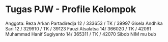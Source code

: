 # Tugas PJW - Profile Kelompok

Anggota:
Reza Arkan Partadiredja     12 / 333653 / TK / 39997
Gisela Andhika Sari			12 / 329910 / TK / 39123
Fauzi Atsalatsa			14/ 366020 / TK / 42091
Muhammad Hanif Sugiyanto 14/ 365311 / TK / 42070
Sibob NIM mu bub
